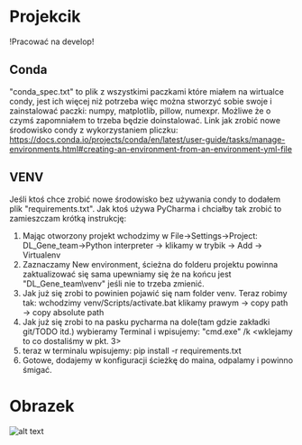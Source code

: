 # Projekcik

!Pracować na develop!

## Conda
"conda_spec.txt" to plik z wszystkimi paczkami które miałem na wirtualce condy, jest ich więcej niż potrzeba więc można stworzyć sobie swoje i zainstalować paczki: numpy, matplotlib, pillow, numexpr. Możliwe że o czymś zapomniałem to trzeba będzie doinstalować. 
Link jak zrobić nowe środowisko condy z wykorzystaniem pliczku: https://docs.conda.io/projects/conda/en/latest/user-guide/tasks/manage-environments.html#creating-an-environment-from-an-environment-yml-file

## VENV
Jeśli ktoś chce zrobić nowe środowisko bez używania condy to dodałem plik "requirements.txt". Jak ktoś używa PyCharma i chciałby tak zrobić to zamieszczam krótką instrukcję:
1. Mając otworzony projekt wchodzimy w File->Settings->Project: DL_Gene_team->Python interpreter -> klikamy w trybik -> Add -> Virtualenv 
2. Zaznaczamy New environment, ścieżna do folderu projektu powinna zaktualizować się sama upewniamy się że na końcu jest "DL_Gene_team\venv" jeśli nie to trzeba zmienić.
3. Jak już się zrobi to powinien pojawić się nam folder venv. Teraz robimy tak: wchodzimy venv/Scripts/activate.bat klikamy prawym -> copy path -> copy absolute path
4. Jak już się zrobi to na pasku pycharma na dole(tam gdzie zakładki git/TODO itd.) wybieramy Terminal i wpisujemy: "cmd.exe" /k <wklejamy to co dostaliśmy w pkt. 3>
5. teraz w terminalu wpisujemy: pip install -r requirements.txt
6. Gotowe, dodajemy w konfiguracji ścieżkę do maina, odpalamy i powinno śmigać. 

# Obrazek

![alt text](https://user-images.githubusercontent.com/39136856/110666618-c8ab2100-81c9-11eb-8988-dae143ef5ae7.jpg)
